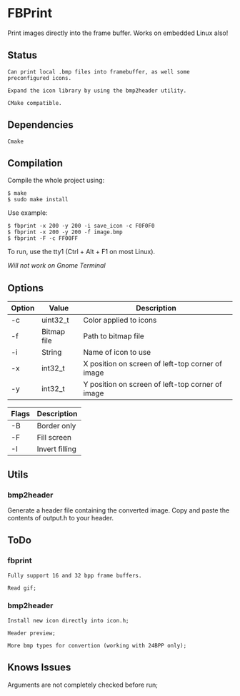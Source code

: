 # FBPrint

Print images directly into the frame buffer. Works on embedded Linux also!

## Status

	Can print local .bmp files into framebuffer, as well some preconfigured icons.

	Expand the icon library by using the bmp2header utility.

	CMake compatible.

## Dependencies

	Cmake

## Compilation

Compile the whole project using:

```
$ make
$ sudo make install
```

Use example:

```
$ fbprint -x 200 -y 200 -i save_icon -c F0F0F0
$ fbprint -x 200 -y 200 -f image.bmp
$ fbprint -F -c FF00FF
```

To run, use the tty1 (Ctrl + Alt + F1 on most Linux).

*Will not work on Gnome Terminal*

## Options

**Option** | **Value** | **Description**
--- | --- | ---
-c | uint32_t | Color applied to icons
-f | Bitmap file | Path to bitmap file
-i | String | Name of icon to use
-x | int32_t | X position on screen of left-top corner of image
-y | int32_t | Y position on screen of left-top corner of image

**Flags** | **Description**
--- | ---
-B | Border only
-F | Fill screen
-I | Invert filling

## Utils

### bmp2header

Generate a header file containing the converted image. Copy and paste the contents of output.h to your header.

## ToDo

### fbprint

	Fully support 16 and 32 bpp frame buffers.

	Read gif;

### bmp2header

	Install new icon directly into icon.h;

	Header preview;

	More bmp types for convertion (working with 24BPP only);

## Knows Issues

Arguments are not completely checked before run;
